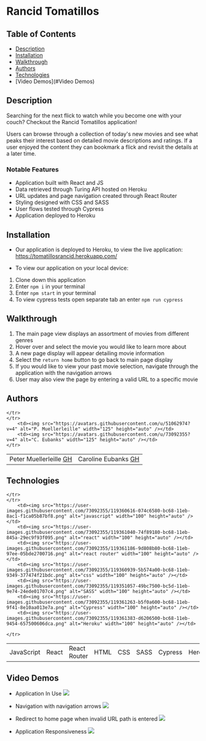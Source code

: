 # Rancid Tomatillos

## Table of Contents
* [Description](#description)
* [Installation](#installation)
* [Walkthrough](#walkthrough)
* [Authors](#authors)
* [Technologies](#technologies)
* [Video Demos](#Video Demos)


## Description

Searching for the next flick to watch while you become one with your couch? Checkout the Rancid Tomatillos application!

Users can browse through a collection of today's new movies and see what peaks their interest based on detailed movie descriptions and ratings. If a user enjoyed the content they can bookmark a flick and revisit the details at a later time.


### Notable Features
- Application built with React and JS
- Data retrieved through Turing API hosted on Heroku
- URL updates and page navigation created through React Router
- Styling designed with CSS and SASS
- User flows tested through Cypress
- Application deployed to Heroku

## Installation

* Our application is deployed to Heroku, to view the live application: https://tomatillosrancid.herokuapp.com/

* To view our application on your local device:

1. Clone down this application
2. Enter `npm i` in your terminal
3. Enter `npm start` in your terminal
4. To view cypress tests open separate tab an enter `npm run cypress`


## Walkthrough

1. The main page view displays an assortment of movies from different genres
2. Hover over and select the movie you would like to learn more about
3. A new page display will appear detailing movie information
4. Select the `return home` button to go back to main page display
5. If you would like to view your past movie selection, navigate through the application with the navigation arrows
6. User may also view the page by entering a valid URL to a specific movie

## Authors
<table>
    <tr>
        <td> Peter Muellerleille <a href="https://github.com/pcmueller">GH</td>
        <td> Caroline Eubanks <a href="https://github.com/cmeubanks">GH</td>

    </tr>
    </tr>
        <td><img src="https://avatars.githubusercontent.com/u/51062974?v=4" alt="P. Muellerleille" width="125" height="auto" /></td>
        <td><img src="https://avatars.githubusercontent.com/u/73092355?v=4" alt="C. Eubanks" width="125" height="auto" /></td>
    </tr>
</table>

## Technologies
<table>
    <tr>
        <td>JavaScript</td>
        <td>React</td>
        <td>React Router</td>
        <td>HTML</td>
        <td>CSS</td>
        <td>SASS</td>
        <td>Cypress</td>
        <td>Heroku</td>

    </tr>
    </tr>
        <td><img src="https://user-images.githubusercontent.com/73092355/119360616-074c6580-bc68-11eb-8ac1-f1ca05b87bf8.png" alt="javascript" width="100" height="auto" /></td>
        <td><img src="https://user-images.githubusercontent.com/73092355/119361040-74f89180-bc68-11eb-845a-29ec9f93f095.png" alt="react" width="100" height="auto" /></td>
        <td><img src="https://user-images.githubusercontent.com/73092355/119361186-9d808b80-bc68-11eb-97ee-05bde2700716.png" alt="react router" width="100" height="auto" /></td>
        <td><img src="https://user-images.githubusercontent.com/73092355/119360939-5b574a00-bc68-11eb-9349-377474f21bdc.png" alt="css" width="100" height="auto" /></td>
        <td><img src="https://user-images.githubusercontent.com/73092355/119351057-49bc7500-bc5d-11eb-9e74-24ede01707c4.png" alt="SASS" width="100" height="auto" /></td>
        <td><img src="https://user-images.githubusercontent.com/73092355/119361263-b5f0a600-bc68-11eb-9f41-8e10aa013e7a.png" alt="Cypress" width="100" height="auto" /></td>
        <td><img src="https://user-images.githubusercontent.com/73092355/119361383-d6206500-bc68-11eb-9454-657500606dca.png" alt="Heroku" width="100" height="auto" /></td>

    </tr>
</table>

## Video Demos

* Application In Use
![](https://media.giphy.com/media/3jEr1SXcrBKopUnVq7/giphy.gif)

* Navigation with navigation arrows
![](https://media.giphy.com/media/bOUasizZV1oGpTCOR0/giphy.gif)

* Redirect to home page when invalid URL path is entered
![](https://media.giphy.com/media/fVw4HSzp0Be3QP22k9/giphy.gif)

* Application Responsiveness
![](https://media.giphy.com/media/cvIoyPhnbfpGfj3FE4/giphy.gif)
